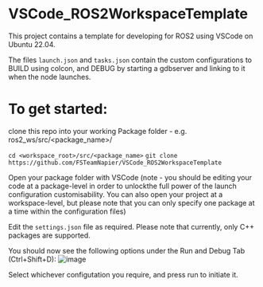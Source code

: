 # VSCode_ROS2WorkspaceTemplate
This project contains a template for developing for ROS2 using VSCode on Ubuntu 22.04.  

The files `launch.json` and `tasks.json` contain the custom configurations to BUILD using colcon, and DEBUG by starting a gdbserver and linking to it when the node launches.  

# To get started:
clone this repo into your working Package folder - e.g. ros2_ws/src/<package_name>/

``cd <workspace_root>/src/<package_name>``
``git clone https://github.com/FSTeamNapier/VSCode_ROS2WorkspaceTemplate``

Open your package folder with VSCode (note - you should be editing your code at a package-level in order to unlockthe full power of the launch configuration customisability.  You can also open your project at a workspace-level, but please note that you can only specify one package at a time within the configuration files)

Edit the `settings.json` file as required.  Please note that currently, only C++ packages are supported.  

You should now see the following options under the Run and Debug Tab (Ctrl+Shift+D):
![image](https://user-images.githubusercontent.com/4342703/195993399-a2a7c94c-fbd1-40ec-a8a7-0d11340c763a.png)

Select whichever configutation you require, and press run to initiate it.  
